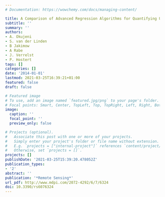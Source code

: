 ```yaml
---
# Documentation: https://wowchemy.com/docs/managing-content/

title: A Comparison of Advanced Regression Algorithms for Quantifying Urban Land Cover
subtitle: ''
summary: ''
authors:
- A. Okujeni
- S. van der Linden
- B Jakimow
- A Rabe
- J. Verrelst
- P. Hostert
tags: []
categories: []
date: '2014-01-01'
lastmod: 2021-03-25T16:39:21+01:00
featured: false
draft: false

# Featured image
# To use, add an image named `featured.jpg/png` to your page's folder.
# Focal points: Smart, Center, TopLeft, Top, TopRight, Left, Right, BottomLeft, Bottom, BottomRight.
image:
  caption: ''
  focal_point: ''
  preview_only: false

# Projects (optional).
#   Associate this post with one or more of your projects.
#   Simply enter your project's folder or file name without extension.
#   E.g. `projects = ["internal-project"]` references `content/project/deep-learning/index.md`.
#   Otherwise, set `projects = []`.
projects: []
publishDate: '2021-03-25T15:39:20.478052Z'
publication_types:
- '2'
abstract: ''
publication: '*Remote Sensing*'
url_pdf: http://www.mdpi.com/2072-4292/6/7/6324
doi: 10.3390/rs6076324
---
```

